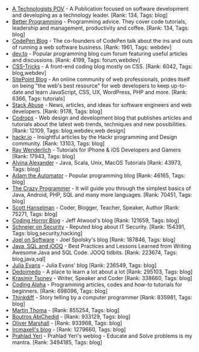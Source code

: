 - [A Technologists POV](https://medium.com/a-technologists-pov) - A Publication focused on software development and developing as a technology leader.
	[Rank: 134, Tags: blog]
- [Better Programming](https://medium.com/better-programming) - Programming advice. They cover code tutorials, leadership and management, productivity and coffee.
	[Rank: 134, Tags: blog]
- [CodePen Blog](https://blog.codepen.io/) - The co-founders of CodePen talk about the ins and outs of running a web software business.
	[Rank: 1961, Tags: webdev]
- [dev.to](https://dev.to/) - Popular programming blog cum forum featuring useful articles and discussions.
	[Rank: 4199, Tags: forum,webdev]
- [CSS-Tricks](https://css-tricks.com/) - A front-end coding blog mostly on CSS.
	[Rank: 6042, Tags: blog,webdev]
- [SitePoint Blog](https://www.sitepoint.com/blog/) - An online community of web professionals, prides itself on being "the web's best resource" for web developers to keep up-to-date and learn JavaScript, CSS, UX, WordPress, PHP and more.
	[Rank: 6366, Tags: tutorials]
- [Stack Abuse](https://stackabuse.com/) - News, articles, and ideas for software engineers and web developers.
	[Rank: 9178, Tags: blog]
- [Codrops](https://tympanus.net/codrops/) - Web design and development blog that publishes articles and tutorials about the latest web trends, techniques and new possibilities.
	[Rank: 12109, Tags: blog,webdev,web design]
- [hackr.io](https://hackr.io/blog) - Insightful articles by the Hackr programming and Design community.
	[Rank: 13103, Tags: blog]
- [Ray Wenderlich](https://www.raywenderlich.com/) - Tutorials for iPhone & iOS Developers and Gamers
	[Rank: 17943, Tags: blog]
- [Alvina Alexander](https://alvinalexander.com/) - Java, Scala, Unix, MacOS Tutorials
	[Rank: 43973, Tags: blog]
- [Adam the Automator](https://adamtheautomator.com/) - Popular programming blog
	[Rank: 46165, Tags: blog]
- [The Crazy Programmer](https://www.thecrazyprogrammer.com/) - It will guide you through the simplest basics of Java, Android, PHP, SQL and many more languages.
	[Rank: 70451, Tags: blog]
- [Scott Hanselman](https://www.hanselman.com/) - Coder, Blogger, Teacher, Speaker, Author
	[Rank: 75271, Tags: blog]
- [Coding Horror Blog](https://blog.codinghorror.com/) - Jeff Atwood's blog
	[Rank: 121659, Tags: blog]
- [Schneier on Security](https://www.schneier.com/) - Reputed blog about IT Security.
	[Rank: 154391, Tags: blog,security,hacking]
- [Joel on Software](https://www.joelonsoftware.com/) - Joel Spolsky's blog
	[Rank: 187846, Tags: blog]
- [Java, SQL and jOOQ](https://blog.jooq.org/) - Best Practices and Lessons Learned from Writing Awesome Java and SQL Code. JOOQ tidbits.
	[Rank: 223674, Tags: blog,java,sql]
- [Julia Evans](https://jvns.ca/) - Julia Evans' blog
	[Rank: 236549, Tags: blog]
- [Dedoimedo](https://www.dedoimedo.com/) - A place to learn a lot about a lot
	[Rank: 295103, Tags: blog]
- [Krasimir Tsonev](https://krasimirtsonev.com/) - Writer, Speaker and Coder
	[Rank: 338660, Tags: blog]
- [Coding Alpha](https://www.codingalpha.com/) - Programming articles, codes and how-to tutorials for beginners.
	[Rank: 698096, Tags: blog]
- [Thinkdiff](https://thinkdiff.net/) - Story telling by a computer programmer
	[Rank: 835981, Tags: blog]
- [Martin Thoma](https://martin-thoma.com/) - 
	[Rank: 855254, Tags: blog]
- [Boutros AbiChedid](https://bacsoftwareconsulting.com/blog/index.php/about/) - 
	[Rank: 933129, Tags: blog]
- [Oliver Marshall](https://olivermarshall.net/) - 
	[Rank: 933968, Tags: blog]
- [Ircmaxell's blog](https://blog.ircmaxell.com/) - 
	[Rank: 1279660, Tags: blog]
- [Prahlad Yeri](https://prahladyeri.com) - Prahlad Yeri's weblog - Educate and Solve problems is my mantra.
	[Rank: 3494185, Tags: blog]
